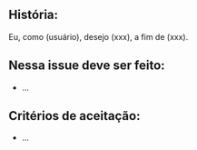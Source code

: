 ## História:
Eu, como (usuário), desejo (xxx), a fim de (xxx).

## Nessa issue deve ser feito:

- ...

## Critérios de aceitação:

- ...
